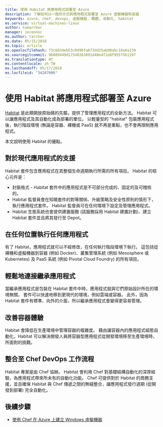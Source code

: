 ```yaml
---
title: 使用 Habitat 將應用程式部署至 Azure
description: 了解如何以一致的方式將應用程式部署至 Azure 虛擬機器和容器
keywords: azure, chef, devops, 虛擬機器, 概觀, 自動化, habitat
ms.service: virtual-machines-linux
author: tomarcher
manager: jeconnoc
ms.author: tarcher
ms.date: 05/15/2018
ms.topic: article
ms.openlocfilehash: 73c6834eb53c0496fa673dd25ab90abc18a6a139
ms.sourcegitcommit: 96089449d17548263691d40e4f1e8f9557561197
ms.translationtype: HT
ms.contentlocale: zh-TW
ms.lasthandoff: 05/17/2018
ms.locfileid: "34267006"
---
```

# <a name="use-habitat-to-deploy-your-application-to-azure"></a>使用 Habitat 將應用程式部署至 Azure
[Habitat](https://www.habitat.sh/) 是此類開放原始碼的先驅，提供了管理應用程式的全新方法。 Habitat 可以讓應用程式及其自動化成為部署的單位。 以輕量型的 "habitat" 包裝應用程式後，執行階段環境 (無論是容器、裸機或 PaaS) 就不再是重點，也不會再限制應用程式。 

本文說明使用 Habitat 的優點。

## <a name="support-for-the-modern-application"></a>對於現代應用程式的支援
Habitat 套件包含應用程式在其整個生命週期執行所需的所有項目。 Habitat 的核心元件是：
- 封裝格式 - Habitat 套件中的應用程式是不可部分完成的、固定的及可稽核的。
- Habitat 監督員會在知曉套件的對等關係、升級策略及安全性原則的情形下，執行應用程式套件。 Habitat 監督員可在任何環境下設定及管理應用程式。
- Habitat 生態系統也會提供建置服務 (該服務採用 Habitat 建置計劃)、建立 Habitat 套件並且將其發行至 Depot。

## <a name="run-any-application-anywhere"></a>在任何位置執行任何應用程式
有了 Habitat，應用程式就可以不經修改，在任何執行階段環境下執行。 這包括從裸機和虛擬機器到容器 (例如 Docker)、叢集管理系統 (例如 Mesosphere 或 Kubernetes) 及 PaaS 系統 (例如 Pivotal Cloud Foundry) 的所有項目。

## <a name="easily-port-legacy-applications"></a>輕鬆地連接繼承應用程式
當繼承應用程式是包裝在 Habitat 套件中時，應用程式就與它們原始設計所在的環境無關。 套件可以快速地移到更現代的環境，例如雲端或容器。 此外，因為 Habitat 套件有標準、向外的介面，所以繼承應用程式會變得更容易管理。

## <a name="improve-the-container-experience"></a>改善容器體驗
Habitat 會降低在生產環境中管理容器的複雜度。 藉由讓容器內的應用程式組態自動化，Habitat 可以解決開發人員將容器型應用程式從開發環境移至生產環境時，所面對的挑戰。

## <a name="integrate-into-the-chef-devops-workflow"></a>整合至 Chef DevOps 工作流程
Habitat 專案是由 Chef 協辦。 Habitat 會利用 Chef 對基礎結構自動化的深厚經驗，為應用程式帶來所未有的自動化功能。 Chef 可提供對於 Habitat 的商務支援，並且確保 Habitat 與 Chef 傳遞之間的無縫整合，讓應用程式發行週期 (從開發到部署) 完全自動化。

## <a name="next-steps"></a>後續步驟
* [使用 Chef 在 Azure 上建立 Windows 虛擬機器](/azure/virtual-machines/windows/chef-automation)